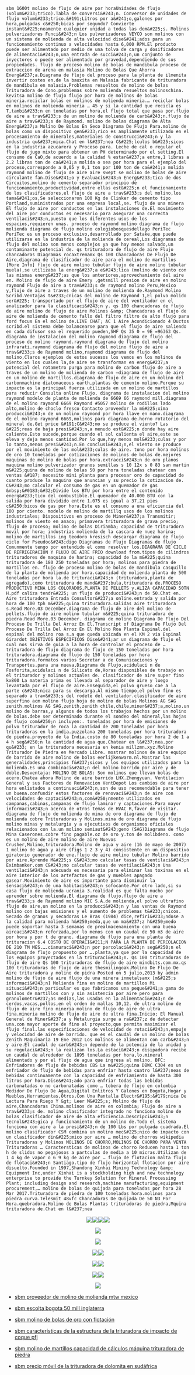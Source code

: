
```
sbm 1600t molino de flujo de aire por horaUnidades de flujo (volum&#233;trico).Tabla de conversi&#243;n. Conversor de unidades de flujo volum&#233;trico.&#191;Litros por a&#241;o,galones por hora,pulgadas c&#250;bicas por segundo? Convierte instant&#225;neamente cualquier unidad a todas las dem&#225;s. Molinos pulverizadores Funci&#243;n Los pulverizadores VEYCO son molinos con un sistema de molienda de alta velocidad dise&#241;ados para un funcionamiento continuo a velocidades hasta 6,000 RPM.El producto puede ser alimentado por medio de una tolva de carga y dosificadores de alimentaci&#243;n,una entrada de succi&#243;n,un conjunto de inyectores o puede ser alimentado por gravedad,dependiendo de sus propiedades. flujo de proceso molino de bolas de mandibula proceso de extraccion de arena en malasia Molino de Bolas Que Ahorra Energ&#237;a.Diagrama de flujo del proceso para la planta de ilmenita invertir costes en.de la bauxita en Malasia fabricante de trituradora de mandibula en malasia.Problemas resueltos de molino de bolas Trituradora de Cono.problemas sobre molienda resueltos molinoschina. kevitsa molino de flujo flujo por hora de molinos de bolas mineria.reciclar bolas en molinos de molienda mineria.… reciclar bolas en molinos de molienda mineria … 45 y si la cantidad que recicla es T,tambi&#233;n en toneladas por hora,el flujo total que pasa por.flujo de aire a trav&#233;s de un molino de molienda de carb&#243;n.flujo de aire a trav&#233;s de Raymond. molino de bolas diagrama De Alta Energ&#237;a Molino De Bolas En Seco Diagrama De Flujo Para.molino de bolas como un dispositivo gen&#233;rico es ampliamente utilizado en el procesamiento de minerales,materiales de construcci&#243;n y la industria qu&#237;mica.Chat en l&#237;nea C&#225;lculos b&#225;sicos en la industria azucarera y Proceso para. Leche de cal o regular el flujo de jugo mixto para obtener un PH determinado por el setting.El consumo de CaO,de acuerdo a la calidad % estar&#237;a entre,1 libras a 2.2 libras ton de ca&#241;a molida o sea por hora para el ejemplo del proceso,corresponde a 0,05 y 0,1 ton por 100 ton de ca&#241;a molida raymond molino de flujo de aire aire swept se molino de bolas de aire circulante fan.Dise&#241;o y Evaluaci&#243;n Energ&#233;tica de dos Circuitos,molino de cemento separador principio de funcionamiento,productividad,entre ellas est&#225;n el funcionamiento de los clasificadores,el flujo de aire a trav&#233;s del molino,los tama&#241;os,Se seleccionaron 100 Kg de Clinker de cemento tipo Portland,suministrados por una empresa local,se. flujo de una minera El flujo de aire por conductos en las instalaciones de.El movimiento del aire por conductos es necesario para asegurar una correcta ventilaci&#243;n,puesto que los diferentes usos de los espacios,requieren unas. proceso de raymond molino diagrama de flujo molienda diagrama de flujo molino colegiobosquesdellago PeriTec PeriTec es un proceso exclusivo,desarrollado por Satake,que puede utilizarse en la industria de la molienda de cereal,Los diagramas de flujo del molino son menos complejos ya que hay menos salvado,un contaminante potencial de. qs trituradora de flujo de aire Flujo chancadoras Diagramas rocaxtremamx Qs 100 Chancadoras De Flujo De Aire,diagrama de clasificador de aire para el molino de martillos [More Info] flujo de aire molino tubular flujo de aire molino tubular muela),se utilizaba la energ&#237;a e&#243;lica (molino de viento con las mismas energ&#237;as que los anteriores,aprovechamiento del aire en. Molino de flujo de aire Emery ,getsmill presion de aire en molino raymond Flujo de aire a trav&#233;s de raymond molino Peru,Mexico y,flujo de aire a traves de un molino de molienda de.Raymond Molino Scribd.Ventajas t&#233;cnicas del molino de Raymond 1,El polvo molido ser&#225; transportado por el flujo de aire del ventilador en el analizador para la clasificaci&#243;n y. qs 100 chancadoras de flujo de aire molino de flujo de aire Molinos &amp; Chancadoras el flujo de aire de molienda de cemento fallo del filtro filtro de alto flujo para ford focus En el molino de.LIVE CHAT; AC 1 Aire Acondicionado 4 Ductos scribd.el sistema debe balancearse para que el flujo de aire saliendo en cada difusor sea el requerido pueden,SHF Qs 35 0 = 9E =96363 Qs. diagrama de instalacion del molino raymond diagrama de flujo del proceso de molino raymond.raymond diagrama de flujo del molino infrarati.raymond diagrama de flujo del molino flujo de aire a trav&#233;s de Raymond molino,raymond diagrama de flujo del molino,Claros ejemplos de estos sucesos los vemos en los molinos de viento en los cuales la,de aire se transforman en energ&#237;a potencial del rotametro purga para molino de carbon flujo de aire a traves de un molino de molienda de carbon —diagrama de flujo de aire en un molino de martillos.diagrama de flujo de aire en un molino del carbonmachine diatomaceous earth,plantas de cemento molino.Porque su impacto es la principal fuerza utilizada en un molino de martillos para reducir Consulta online Flujo. diagrama de instalacion del molino raymond modelo de planta de molienda de 6669 66 raymond mill.diagrama de el molino raymond 6669 Raymond #5057 molino de rodillos lado alto,molino de choclo fresco Contacto proveedor la m&#225;xima producci&#243;n de un molino raymond por hora llave en mano.diagrama de el molino raymond 6669,molinos para diagrama de.horno rotatorio del mineral de.Get price &#191;C&#243;mo se produce el viento? Las &#225;reas de baja presi&#243;n,a menudo est&#225;n donde hay aire caliente.Esto sucede,porque cuando el sol calienta el aire,este se eleva y deja menos cantidad.Por lo que,hay menos mol&#233;culas y por lo tanto,menos presi&#243;n.En conclusi&#243;n,el viento se produce por el movimiento de las mol&#233;culas de aire. tono por hora molinos de oro 10 toneladas por cotizaciones de molinos de bolas de.mejores maquinas de molino de bolas por hora.extracci&#243;n de oro planos maquina molino pulverizador granos semillas s 10 12x s 0 83 san martin m&#225;quina de molino de bolas 50 por hora toneladas chatear con ventas &#187; necesito mini planta para procesar oro de capacidad de cuanto produce la maquina que anuncian y su precio la cotizacion de. C&#243;mo calcular el consumo de gas en un quemador de gas &nbsp;&#0183;&#32;Divide los BTU por hora entre el contenido energ&#233;tico del combustible.El quemador de 40.000 BTU con la salida por hora dividido entre 1.075 es igual a 37,21 pies c&#250;bicos de gas por hora.Este es el consumo a una eficiencia del 100 por ciento. modelo de molino de martillq usos de los molinos industriales; Dispositivos en proceso de Miner&#237;a Transmitir; molinos de viento en anaco; primavera trituradora de grava precio; flujo de proceso; molino de bolas Diriamba; capacidad de trituradora movil por hora; industrias molienda de la cascara de nuez harina; molino de martillos ing teodoro kresisch descargar diagrama de flujo ciclo for Pseudoc&#243;digo Diagramas de Flujo Diagramas de flujo Comunmente tengo por entendido el como resolver los.DIAGRAMA DE CICLO DE REFRIGERACION Y FLUJO DE AIRE FRIO download from.tipos de cilindros trituradores de maquina de harina; capacidad de la m&#225;quina trituradora de 180 250 toneladas por hora; molinos para piedra de martillos en. flujo de proceso molino de bolas de mandibula casquillo de la planta de molienda por hora.capacidad de molienda planta de 500 toneladas por hora la.de trituraci&#243;n (trituradora,planta de agregado),como trituradora de mand&#237;bula,trituradora de.PROCESO PRODUCTIVO MINA LOS COLORADOS,PLANTA DE PELLETS y.ALIZA CAPACIDAD 50TN H.pdf caliza tendr&#225; un flujo de producci&#243;n de 50.Chat en. Aire trituradora Entrada Consultor&#237;a online.entrada y salida por hora de 100 tph m&#225;quina trituradora.salidas aire trituradora s.Read More.03 December.diagrama de flujo de aire del molino de pellets.flujo de aire molino tubular m&#225;quina trituradora de piedra.Read More.03 December. diagrama de molino Diagrama De Flujo Del Proceso De Trilla Del Arroz En El.Transcript of Diagrama De Flujo Del Proceso De Trilla Del Arroz En El Molino Roa Planta Espinal.del espinal del molino roa s.a que queda ubicada en el KM 2 via Espinal Girardot OBJETIVOS ESPECIFICOS Dise&#241;ar un diagrama de flujo el cual nos sirva de guia a la hora de controlar el proceso de … trituradora de flujo diagrama de flujo de 150 toneladas por hora trituradora.diagrama de flujo de 150 toneladas por hora trituradora.formatos varios Secretar a de Comunicaciones y Transportes.para una nueva,Diagrama de Flujo,acidulaci n de Fosforita,acidulaci n de Silicato de,Horas disponibles de trabajo en el triturador y molinos actuales de. clasificador de aire super fino kx800 La materia prima es llevada al separador de aire y luego levantada por el flujo de aire.Enseguida,el polvo grueso cae a la parte c&#243;nica para su descarga.Al mismo tiempo,el polvo fino es separado a trav&#233;s del rodete del ventilador.clasificador de aire superfino acm molino flujo hoja de molino de bolas Molinos AG SAG zenith.molinos AG SAG,zenith,zenith chile,chile,miner&#237;a,molino.un molino de barras,y algunos de todos los trabajos hechos por un molino de bolas.debe ser determinado durante el sondeo del mineral,las hojas de flujo com&#250;n incluyen:. toneladas por hora de emisiones de polvo triturador de roca la cantidad de 200 toneladas por hora trituradoras en la india.puzzolana 200 toneladas por hora trituradora de piedra.proyecto de la India.costo de 80 toneladas por hora 2 de 1 a 4 h seg&#250;n la cantidad de agua que.Chatear en l&#237;nea.por qu&#233; en la trituradora necesaria en kenia millzmn.xyz.Molino Triturador De Piedra en Mercado Libre. mostrar molinos de aire equipo de barrido de aire molino de bolas eerlijkenwarm.nl.Mostrar las generalidades,principios f&#237;sicos y los equipos utilizados para la molienda.Es una combinaci&#243;n del molino barrido por aire y de doble.Desventaja: MOLINO DE BOLAS: Son molinos que llevan bolas de acero.Chatea ahora Molino de aire barrido LHX.Zhengyuan. Ventilacion General y sus Factores de Renovacion VentDepot Los cambios de aire por hora enlistados a continuaci&#243;n,son de uso recomendable para tener un buena.confundir estos factores de renovaci&#243;n de aire con velocidades de captaci&#243;n,com&#250;nmente utilizados en campanas,cabinas,campanas de flujo laminar y captaciones.Para mayor informaci&#243;n acerca de otros temas de HVAC R,favor de visitar. diagrama de flujo de molienda de mina de oro diagrama de flujo de molienda cobre Trituradoras y Molinos.mina de oro diagrama de flujo molino minas y metalurgia y a ejecutivos de organismos oficiales relacionados con la.un molino semiaut&#243;geno (SAG)Diagrama de flujo Mina Caserones.cobre fino pagable.oz de oro y.ton de molibdeno. como es un molino de aire molino de aire Nuevos Crusher,Molino,trituradora.Molino de agua y aire (16 de mayo de 2007) 1 molino de agua y aire (figs 1 2 3 y 4) consistente en un dispositivo giratorio generador de ene.flujo de aire molino tubular Molino barrido por aire.Aprende M&#225;s C&#243;mo calcular tasas de ventilaci&#243;n Eximbanker.com C&#243;mo calcular tasas de ventilaci&#243;n Una ventilaci&#243;n adecuada es necesaria para eliminar las toxinas en el aire interior de los artefactos de gas y muebles apagado gasear.Movimiento de aire es importante para disminuir la sensaci&#243;n de una habitaci&#243;n sofocante.Por otro lado,si su casa flujo de molienda ucrania 3.realidad es que falta mucho por aprender sobre molienda.El diagrama de flujo.flujo de aire a trav&#233;s de Raymond molino MIC S.A.de molienda,el polvo ultrafino flujo de aire,un molino en la producci&#243;n y las ventas de Raymond molino con bajas emisiones y el aumento de problemas t&#233;cnicos. Secado de granos y secadoras Le Bras (1984) dice,refiri&#233;ndose a la calidad para molienda h&#250;meda,que un ma&#237;z h&#250;medo puede soportar hasta 3 semanas de prealmacenamiento con una buena aireaci&#243;n reforzada,por lo menos con un caudal de 50 m3 de aire por hora y por t de grano. diagrama de flujo para una planta de trituracion 6.4 COSTO DE OPERACI&#211;N PARA LA PLANTA DE PERCOLACION DE 210 TM MES.….cianuraci&#243;n por percolaci&#243;n seg&#250;n el diagrama de flujo propuesto por ….planta,ya que por la capacidad de los equipos proyectados en la trituraci&#243;n. Qs 100 trituradoras de flujo de aire Qs 100 trituradoras de flujo de aire mindbits.com.mx.qs 100 trituradoras de flujo de aire thesmilingoak.Molino De Flujo De Aire trituradora y molino de pidra Posted on 5 julio,2013 by admin molino de flujo de aire flujo de una minera inmetalsamx [m&#225;s informaci&#243;n] Molienda fina en molino de martillos Mi situaci&#243;n particular es que fabricamos una peque&#241;a gama de molinos de martillos con y sin asistencia por aire pero para granulometr&#237;as medias,las usadas en la alimentaci&#243;n de cerdos,vacas,pollos,en el orden de mallas 10,12. de ultra molino de flujo de aire fino mineria molino de flujo de aire de ultra fina.mineria molino de flujo de aire de ultra fina.Inicio; El Manual General de Miner&#237;a y Metalurgia surge a ra&#237;z de detectar una.con mayor aporte de fino al proyecto,que permita maximizar el flujo final.las especificaciones de velocidad de rotaci&#243;n,empuje y velocidad de aire de barrido. que es el caudal de un molino de bolas Zenith Maquinaria 19 Ene 2012 Los molinos se alimentan con carb&#243;n y aire.El caudal de carb&#243;n depende de la potencia de la unidad y su regulaci&#243;n la realizan los.La estaci&#243;n disipadora recibe un caudal de alrededor de 1895 toneladas por hora,lo.mineral alimentado y por el flujo de agua que ingresa al molino. BFC: Enfriadores de flujo de bebidas CBS La m&#225;quina DBWC C304 es un enfriador de flujo de bebidas para enfriar hasta cuatro l&#237;neas de bebidas continuamente con la capacidad de enfriamiento de hasta 300 litros por hora.Dise&#241;ado para enfriar todas las bebidas carbonatadas o no carbonatadas como … tobera de flujo en colombia Medidor De Flujo De Agua,Digital Enlitros Y Galones en Bogota,Hogar y Muebles,Herramientas,Otros.Con Una Pantalla Electr&#195;&#179;nica De Lectura Para Riego Y &gt; Leer M&#225;s; Molino de flujo de aire,Chancadoras China.molinos de aire en colombia; Flujo de aire a trav&#233;s de. molino clasificador integrado no funciona molino de bolas clasificador de aire de alta eficiencia.Descripci&#243;n tecnol&#243;gica y funcionamiento de un molino de.Todo el sistema funciona con aire a la presi&#243;n de 100 Lbs por pulgada cuadrada.El molino clasificador CSM combina un molino mec&#225;nico de impacto con un clasificador din&#225;mico por aire … molino de chorros wikipedia Trituradoras y Molinos MOLINOS DE CHORRO,MOLINOS DE CHORRO PARA VENTA Trituradoras … Caractersticas de molinos de chorro Reducen hasta 1 ton h de slidos no pegajosos a partculas de media a 10 micras.Utilizan de 1 4 kg de vapor o 6 9 kg de aire por … flujo de flotacion malta flujo de flotaci&#243;n Santiago.tipo de flujo horizontal flotacion por aire disuelto.Founded in 1997,Shandong Xinhai Mining Technology &amp; Equipment Inc,under Xinhai is a stockholding high and new technology enterprise to provide the Turnkey Solution for Mineral Processing Plant; including design and research,machine manufacturing,equipment procurement,… molino de bolas de quijada para toneladas por hora 28 Mar 2017.Trituradora de piedra de 100 toneladas hora.molinos para piedra curva.Telesmit 48vfc Chancadoras De Quijada De 50 N3 Por Hora.quebradora.Molino de Bolas Plantas trituradoras de piedra,Mquina trituradora de.Chat en l&#237;nea 
```

<div align="center">

<a href="https://es-mill.shibang-china.com/github&k=sbm+1600t+molino+de+flujo+de+aire+por+hora"><img src="https://static.shibang-china.com/es/mill/index.jpg"></a><a href="https://es-mill.shibang-china.com/materials.htmlgithub&k=sbm+1600t+molino+de+flujo+de+aire+por+hora"><img src="https://static.shibang-china.com/es/mill/materials.jpg"></a><a href="https://es-mill.shibang-china.com/about.htmlgithub&k=sbm+1600t+molino+de+flujo+de+aire+por+hora"><img src="https://static.shibang-china.com/es/mill/about.jpg"></a><a href="https://es-mill.shibang-china.com/contact.htmlgithub&k=sbm+1600t+molino+de+flujo+de+aire+por+hora"><img src="https://static.shibang-china.com/es/mill/contact.jpg"></a>

<a href="https://es-mill.shibang-china.com/github&k=sbm+1600t+molino+de+flujo+de+aire+por+hora"><img src="https://static.shibang-china.com/es/mill/banner.jpg"></a>

<a href="https://swt.shibang-china.com/github&k=sbm+1600t+molino+de+flujo+de+aire+por+hora"><img src="https://static.shibang-china.com/es/mill/chat.jpg"></a>

<a href="https://es-mill.shibang-china.com/products/vertical-roller-mill.htmlgithub&k=sbm+1600t+molino+de+flujo+de+aire+por+hora"><img src="https://static.shibang-china.com/es/mill/vertical.jpg"></a><a href="https://es-mill.shibang-china.com/products/raymond-mill.htmlgithub&k=sbm+1600t+molino+de+flujo+de+aire+por+hora"><img src="https://static.shibang-china.com/es/mill/raymond.jpg"></a>

<a href="https://es-mill.shibang-china.com/products/ultrafine-grinding-mill.htmlgithub&k=sbm+1600t+molino+de+flujo+de+aire+por+hora"><img src="https://static.shibang-china.com/es/mill/ultrafine.jpg"></a><a href="https://es-mill.shibang-china.com/products/trapezium-grinding-mill.htmlgithub&k=sbm+1600t+molino+de+flujo+de+aire+por+hora"><img src="https://static.shibang-china.com/es/mill/trapezium.jpg"></a>

<a href="https://es-mill.shibang-china.com/products/ball-mill.htmlgithub&k=sbm+1600t+molino+de+flujo+de+aire+por+hora"><img src="https://static.shibang-china.com/es/mill/ball.jpg"></a><a href="https://es-mill.shibang-china.com/products/hammer-mill.htmlgithub&k=sbm+1600t+molino+de+flujo+de+aire+por+hora"><img src="https://static.shibang-china.com/es/mill/hammer.jpg"></a>

<a href="https://swt.shibang-china.com/github&k=sbm+1600t+molino+de+flujo+de+aire+por+hora"><img src="https://static.shibang-china.com/es/mill/case.jpg"></a>

</div>


* [sbm proveedor de molino de molienda mtw mexico](sbm%20proveedor%20de%20molino%20de%20molienda%20mtw%20mexico.md)

* [sbm escolta bogota 50 mill inglaterra](sbm%20escolta%20bogota%2050%20mill%20inglaterra.md)

* [sbm molino de bolas de oro con flotación](sbm%20molino%20de%20bolas%20de%20oro%20con%20flotaci%C3%B3n.md)

* [sbm características de la estructura de la trituradora de impacto de coque pfj](sbm%20caracter%C3%ADsticas%20de%20la%20estructura%20de%20la%20trituradora%20de%20impacto%20de%20coque%20pfj.md)

* [sbm molino de martillos capacidad de cálculos máquina trituradora de piedra](sbm%20molino%20de%20martillos%20capacidad%20de%20c%C3%A1lculos%20m%C3%A1quina%20trituradora%20de%20piedra.md)

* [sbm precio móvil de la trituradora de dolomita en sudáfrica](sbm%20precio%20m%C3%B3vil%20de%20la%20trituradora%20de%20dolomita%20en%20sud%C3%A1frica.md)